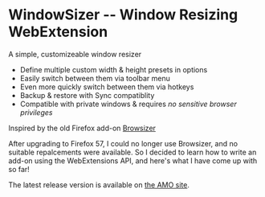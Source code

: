 WindowSizer -- Window Resizing WebExtension
===========================================

A simple, customizeable window resizer

  - Define multiple custom width & height presets in options
  - Easily switch between them via toolbar menu
  - Even more quickly switch between them via hotkeys
  - Backup & restore with Sync compatiblity
  - Compatible with private windows & requires *no sensitive browser privileges*

Inspired by the old Firefox add-on [Browsizer]

After upgrading to Firefox 57, I could no longer use Browsizer, and no suitable repalcements were available.  So I decided to learn how to write an add-on using the WebExtensions API, and here's what I have come up with so far!

The latest release version is available on [the AMO site].

[Browsizer]: https://addons.mozilla.org/firefox/addon/browsizer
[the AMO site]: https://addons.mozilla.org/firefox/addon/windowsizer
